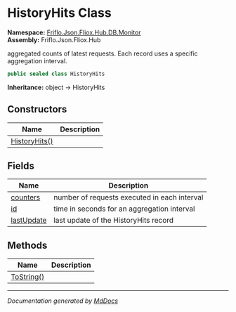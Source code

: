 ﻿<!--  
  <auto-generated>   
    The contents of this file were generated by a tool.  
    Changes to this file may be list if the file is regenerated  
  </auto-generated>   
-->

# HistoryHits Class

**Namespace:** [Friflo.Json.Fliox.Hub.DB.Monitor](../index.md)  
**Assembly:** Friflo.Json.Fliox.Hub

aggregated counts of latest requests. Each record uses a specific aggregation interval.

```csharp
public sealed class HistoryHits
```

**Inheritance:** object → HistoryHits

## Constructors

| Name                                   | Description |
| -------------------------------------- | ----------- |
| [HistoryHits()](constructors/index.md) |             |

## Fields

| Name                               | Description                                  |
| ---------------------------------- | -------------------------------------------- |
| [counters](fields/counters.md)     | number of requests executed in each interval |
| [id](fields/id.md)                 | time in seconds for an aggregation interval  |
| [lastUpdate](fields/lastUpdate.md) | last update of the HistoryHits record        |

## Methods

| Name                              | Description |
| --------------------------------- | ----------- |
| [ToString()](methods/ToString.md) |             |

___

*Documentation generated by [MdDocs](https://github.com/ap0llo/mddocs)*
